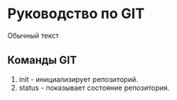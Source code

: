 # Руководство по GIT
Обычный текст
## Команды GIT
1. init - инициализирует репозиторий.
2. status - показывает состояние репозитория.